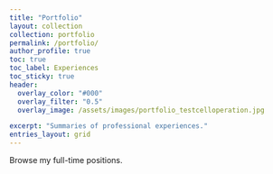 ```yaml
---
title: "Portfolio"
layout: collection
collection: portfolio
permalink: /portfolio/
author_profile: true
toc: true
toc_label: Experiences
toc_sticky: true
header:
  overlay_color: "#000"
  overlay_filter: "0.5"
  overlay_image: /assets/images/portfolio_testcelloperation.jpg

excerpt: "Summaries of professional experiences."
entries_layout: grid
---
```


Browse my full-time positions.
